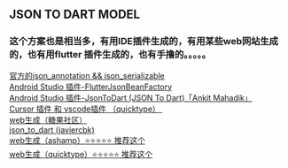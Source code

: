 ## JSON TO DART MODEL
### 这个方案也是相当多，有用IDE插件生成的，有用某些web网站生成的，也有用flutter 插件生成的，也有手撸的。。。。。
   [ 官方的json_annotation && json_serializable ](  https://github.com/google/json_serializable.dart )    <br/>
   [ Android Studio 插件-FlutterJsonBeanFactory]( https://plugins.jetbrains.com/plugin/11415-flutterjsonbeanfactory-only-null-safety- ) <br/>
   [ Android Studio 插件-JsonToDart ​(JSON To Dart)「Ankit Mahadik」​ ]( https://plugins.jetbrains.com/plugin/12562-jsontodart-json-to-dart- )   <br/>
   [ Cursor 插件 和 vscode插件 （quicktype） ​ ]( https://marketplace.visualstudio.com/items?itemName=quicktype.quicktype )   <br/>
   [ web生成（糖果社区） ]( https://fluttercandies.github.io/JsonToDart/#/ )    <br/>
   [ json_to_dart (javiercbk) ]( https://javiercbk.github.io/json_to_dart/ )   <br/>
   [ web生成（ashamp）⭐️⭐️⭐️⭐️⭐️  推荐这个 ]( https://ashamp.github.io/jsonToDartModel/ )    <br/>
   [ web生成（quicktype）⭐️⭐️⭐️⭐️⭐️  推荐这个 ]( https://app.quicktype.io/ )    <br/>


